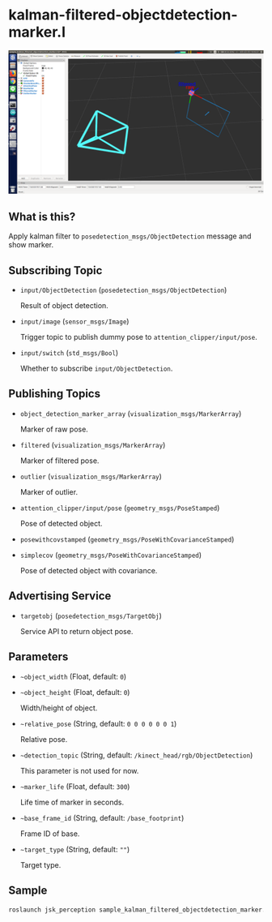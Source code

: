 # kalman-filtered-objectdetection-marker.l

![](images/kalman_filtered_objectdetection_marker.png)

## What is this?

Apply kalman filter to `posedetection_msgs/ObjectDetection` message and show marker.


## Subscribing Topic

* `input/ObjectDetection` (`posedetection_msgs/ObjectDetection`)

  Result of object detection.

* `input/image` (`sensor_msgs/Image`)

  Trigger topic to publish dummy pose to `attention_clipper/input/pose`.

* `input/switch` (`std_msgs/Bool`)

  Whether to subscribe `input/ObjectDetection`.


## Publishing Topics

* `object_detection_marker_array` (`visualization_msgs/MarkerArray`)

  Marker of raw pose.

* `filtered` (`visualization_msgs/MarkerArray`)

  Marker of filtered pose.

* `outlier` (`visualization_msgs/MarkerArray`)

  Marker of outlier.

* `attention_clipper/input/pose` (`geometry_msgs/PoseStamped`)

  Pose of detected object.

* `posewithcovstamped` (`geometry_msgs/PoseWithCovarianceStamped`)
* `simplecov` (`geometry_msgs/PoseWithCovarianceStamped`)

  Pose of detected object with covariance.


## Advertising Service

* `targetobj` (`posedetection_msgs/TargetObj`)

  Service API to return object pose.


## Parameters

* `~object_width` (Float, default: `0`)
* `~object_height` (Float, default: `0`)

  Width/height of object.

* `~relative_pose` (String, default: `0 0 0 0 0 0 1`)

  Relative pose.

* `~detection_topic` (String, default: `/kinect_head/rgb/ObjectDetection`)

  This parameter is not used for now.

* `~marker_life` (Float, default: `300`)

  Life time of marker in seconds.

* `~base_frame_id` (String, default: `/base_footprint`)

  Frame ID of base.

* `~target_type` (String, default: `""`)

  Target type.


## Sample

```bash
roslaunch jsk_perception sample_kalman_filtered_objectdetection_marker.launch
```

